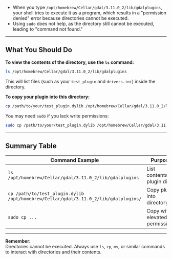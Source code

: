 - When you type `/opt/homebrew/Cellar/gdal/3.11.0_2/lib/gdalplugins`, your shell tries to execute it as a program, which results in a "permission denied" error because directories cannot be executed.
- Using `sudo` does not help, as the directory still cannot be executed, leading to "command not found."

---

## What You Should Do

**To view the contents of the directory, use the `ls` command:**
```sh
ls /opt/homebrew/Cellar/gdal/3.11.0_2/lib/gdalplugins
```
This will list files (such as your `test_plugin` and `drivers.ini`) inside the directory.

**To copy your plugin into this directory:**
```sh
cp /path/to/your/test_plugin.dylib /opt/homebrew/Cellar/gdal/3.11.0_2/lib/gdalplugins/
```
You may need `sudo` if you lack write permissions:
```sh
sudo cp /path/to/your/test_plugin.dylib /opt/homebrew/Cellar/gdal/3.11.0_2/lib/gdalplugins/
```

---

## Summary Table

| Command Example                                                                 | Purpose                        |
|---------------------------------------------------------------------------------|--------------------------------|
| `ls /opt/homebrew/Cellar/gdal/3.11.0_2/lib/gdalplugins`                         | List contents of plugin dir    |
| `cp /path/to/test_plugin.dylib /opt/homebrew/Cellar/gdal/3.11.0_2/lib/gdalplugins/` | Copy plugin into directory     |
| `sudo cp ...`                                                                   | Copy with elevated permissions |

---

**Remember:**  
Directories cannot be executed. Always use `ls`, `cp`, `mv`, or similar commands to interact with directories and their contents.